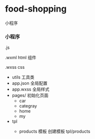 # food-shopping
小程序

### 小程序

.js 

.wxml  html 组件

.wxss   css

- utils  工具类
- app.json 全局配置
- app.wxss 全局样式
- pages/ 初始化页面
  - car
  - categray
  - home
  - my
- tpl
	- products 模板
			创建模板  tpl/products
			<template name="products">
			
			我是模板
			
			</template>
			
			
			
			
			使用html.wxml
			
			引入
			<import src=“模板路径”  />
			
			<template is = "products" />
			
			
			
			在html.wxcss引入样式
			@import '../tpl/products/products.wxss';
			/* 引入products模板css */
			



data- ：  就是穿得参数

变量    {{name}}

更新： this.setData({name: 12})

width: 750rpx